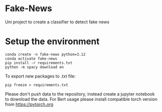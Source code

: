 # Fake-News
Uni project to create a classifier to detect fake news

# Setup the environment

```commandline
conda create -n fake-news python=3.12
conda activate fake-news
pip install -r requirements.txt
python -m spacy download en
```

To export new packages to .txt file:
```commandline
pip freeze > requirements.txt
```

Please don't push data to the repository, instead create a jupyter notebook to download the data.
For Bert usage please install compatible torch version from https://pytorch.org